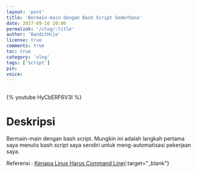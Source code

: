 ```yaml
---
layout: 'post'
title: 'Bermain-main dengan Bash Script Sederhana'
date: 2017-09-16 20:00
permalink: '/vlog/:title'
author: 'BanditHijo'
license: true
comments: true
toc: true
category: 'vlog'
tags: ['Script']
pin:
voice:
---
```


<div style="margin-top:30px;"></div>

{% youtube HyCbERF6V3I %}

# Deskripsi

Bermain-main dengan bash script. Mungkin ini adalah langkah pertama saya menulis bash script saya sendiri untuk meng-automatisasi pekerjaan saya.

Referensi :
[Kenapa Linux Harus Command Line](https://blog.cilsy.id/2017/09/opini-kenapa-linux-harus-command-line.html?fbclid=IwAR0tGf6MTDq44PPAe5oOUW-q8M-KkFbPS9_kc2KPcS0O-SH6fiqwGwmyrWY){:target="_blank"}
